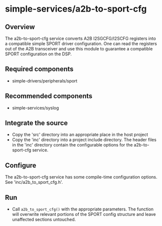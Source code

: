 # simple-services/a2b-to-sport-cfg

## Overview

The a2b-to-sport-cfg service converts A2B I2SGCFG/I2SCFG registers into a compatible simple SPORT driver configuration.  One can read the registers out of the A2B transceiver and use this module to guarantee a compatible SPORT configuration on the DSP.

## Required components

- simple-drivers/peripherals/sport

## Recommended components

- simple-services/syslog

## Integrate the source

- Copy the 'src' directory into an appropriate place in the host project
- Copy the 'inc' directory into a project include directory.  The header files in the 'inc' directory contain the configurable options for the a2b-to-sport-cfg service.

## Configure

The a2b-to-sport-cfg service has some compile-time configuration options.  See 'inc/a2b_to_sport_cfg.h'.

## Run

- Call `a2b_to_sport_cfg()` with the appropriate parameters.  The function will overwrite relevant portions of the SPORT config structure and leave unaffected sections untouched.

